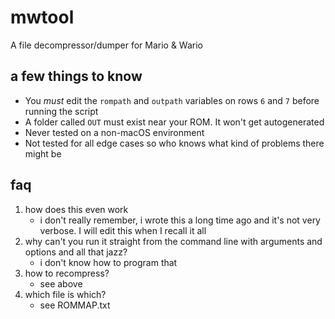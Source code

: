 # mwtool
A file decompressor/dumper for Mario &amp; Wario

## a few things to know
* You _must_ edit the `rompath` and `outpath` variables on rows `6` and  `7` before running the script
* A folder called `OUT` must exist near your ROM. It won't get autogenerated
* Never tested on a non-macOS environment
* Not tested for all edge cases so who knows what kind of problems there might be

## faq
1. how does this even work
   * i don't really remember, i wrote this a long time ago and it's not very verbose. I will edit this when I recall it all
2. why can't you run it straight from the command line with arguments and options and all that jazz?
   * i don't know how to program that
3. how to recompress?
   * see above
4. which file is which?
   * see ROMMAP.txt
